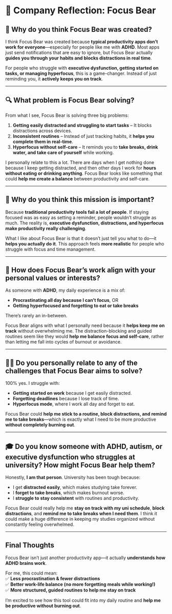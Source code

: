 # 📖 Company Reflection: Focus Bear

## 🌟 Why do you think Focus Bear was created?
I think Focus Bear was created because **typical productivity apps don’t work for everyone**—especially for people like me with **ADHD**. Most apps just send notifications that are easy to ignore, but Focus Bear actually **guides you through your habits and blocks distractions in real time**.  

For people who struggle with **executive dysfunction, getting started on tasks, or managing hyperfocus**, this is a game-changer. Instead of just reminding you, it **actively keeps you on track**.

---

## 🔍 What problem is Focus Bear solving?
From what I see, Focus Bear is solving three big problems:  

1. **Getting easily distracted and struggling to start tasks** – It blocks distractions across devices.  
2. **Inconsistent routines** – Instead of just tracking habits, it **helps you complete them in real-time**.  
3. **Hyperfocus without self-care** – It reminds you to **take breaks, drink water, and take care of yourself** while working.  

I personally relate to this a lot. There are days when I get nothing done because I keep getting distracted, and then other days I work for **hours without eating or drinking anything**. Focus Bear looks like something that could **help me create a balance** between productivity and self-care.

---

## 🎯 Why do you think this mission is important?
Because **traditional productivity tools fail a lot of people**. If staying focused was as easy as setting a reminder, people wouldn’t struggle as much. The reality is, **executive dysfunction, distractions, and hyperfocus make productivity really challenging**.  

What I like about Focus Bear is that it doesn’t just tell you what to do—it **helps you actually do it**. This approach feels **more realistic** for people who struggle with focus and time management.

---

## 🤝 How does Focus Bear’s work align with your personal values or interests?
As someone with **ADHD**, my daily experience is a mix of:  
- **Procrastinating all day because I can’t focus**, OR  
- **Getting hyperfocused and forgetting to eat or take breaks**  

There’s rarely an in-between.  

Focus Bear aligns with what I personally need because it **helps keep me on track** without overwhelming me. The distraction-blocking and guided routines seem like they would **help me balance focus and self-care**, rather than letting me fall into cycles of burnout or avoidance.

---

## 🧑‍🎓 Do you personally relate to any of the challenges that Focus Bear aims to solve?
100% yes. I struggle with:  
- **Getting started on work** because I get easily distracted.  
- **Forgetting deadlines** because I lose track of time.  
- **Hyperfocus mode**, where I work all day and forget to eat.  

Focus Bear could **help me stick to a routine, block distractions, and remind me to take breaks**—which is exactly what I need to be more productive **without completely burning out**.

---

## 🎓 Do you know someone with ADHD, autism, or executive dysfunction who struggles at university? How might Focus Bear help them?
Honestly, **I am that person**. University has been tough because:  
- I get **distracted easily**, which makes studying take forever.  
- I **forget to take breaks**, which makes burnout worse.  
- I **struggle to stay consistent** with routines and productivity.  

Focus Bear could really help me **stay on track with my uni schedule**, **block distractions**, and **remind me to take breaks when I need them**. I think it could make a huge difference in keeping my studies organized without constantly feeling overwhelmed.

---

## **Final Thoughts**
Focus Bear isn’t just another productivity app—it actually **understands how ADHD brains work**.  

For me, this could mean:  
✅ **Less procrastination & fewer distractions**  
✅ **Better work-life balance (no more forgetting meals while working!)**  
✅ **More structured, guided routines to help me stay on track**  

I’m excited to see how this tool could fit into my daily routine and **help me be productive without burning out**.
